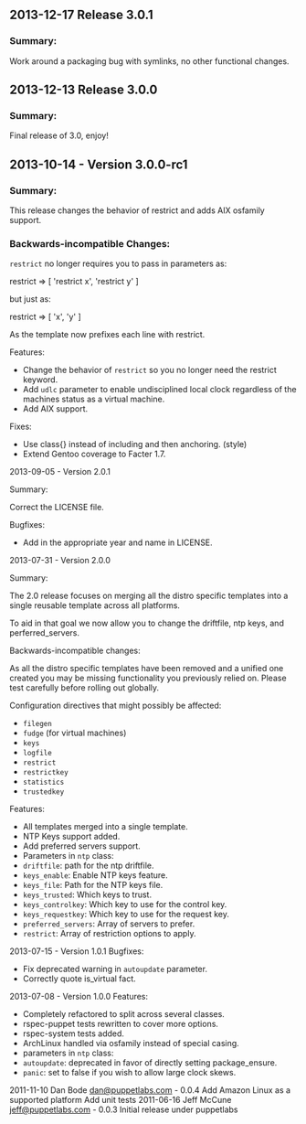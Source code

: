 ## 2013-12-17 Release 3.0.1
### Summary:

Work around a packaging bug with symlinks, no other functional changes.

## 2013-12-13 Release 3.0.0
### Summary:

Final release of 3.0, enjoy!

## 2013-10-14 - Version 3.0.0-rc1

### Summary:

This release changes the behavior of restrict and adds AIX osfamily support.

### Backwards-incompatible Changes:

`restrict` no longer requires you to pass in parameters as:

restrict => [ 'restrict x', 'restrict y' ]

but just as:

restrict => [ 'x', 'y' ]

As the template now prefixes each line with restrict.

Features:
- Change the behavior of `restrict` so you no longer need the restrict
keyword.
- Add `udlc` parameter to enable undisciplined local clock regardless of the
machines status as a virtual machine.
- Add AIX support.

Fixes:
- Use class{} instead of including and then anchoring. (style)
- Extend Gentoo coverage to Facter 1.7.

2013-09-05 - Version 2.0.1

Summary:

Correct the LICENSE file.

Bugfixes:
- Add in the appropriate year and name in LICENSE.

2013-07-31 - Version 2.0.0

Summary:

The 2.0 release focuses on merging all the distro specific
templates into a single reusable template across all platforms.

To aid in that goal we now allow you to change the driftfile,
ntp keys, and perferred_servers.

Backwards-incompatible changes:

As all the distro specific templates have been removed and a
unified one created you may be missing functionality you
previously relied on.  Please test carefully before rolling
out globally.

Configuration directives that might possibly be affected:
- `filegen`
- `fudge` (for virtual machines)
- `keys`
- `logfile`
- `restrict`
- `restrictkey`
- `statistics`
- `trustedkey`

Features:
- All templates merged into a single template.
- NTP Keys support added.
- Add preferred servers support.
- Parameters in `ntp` class:
 - `driftfile`: path for the ntp driftfile.
 - `keys_enable`: Enable NTP keys feature.
 - `keys_file`: Path for the NTP keys file.
 - `keys_trusted`: Which keys to trust.
 - `keys_controlkey`: Which key to use for the control key.
 - `keys_requestkey`: Which key to use for the request key.
 - `preferred_servers`: Array of servers to prefer.
 - `restrict`: Array of restriction options to apply.

2013-07-15 - Version 1.0.1
Bugfixes:
- Fix deprecated warning in `autoupdate` parameter.
- Correctly quote is_virtual fact.

2013-07-08 - Version 1.0.0
Features:
- Completely refactored to split across several classes.
- rspec-puppet tests rewritten to cover more options.
- rspec-system tests added.
- ArchLinux handled via osfamily instead of special casing.
- parameters in `ntp` class:
 - `autoupdate`: deprecated in favor of directly setting package_ensure.
 - `panic`: set to false if you wish to allow large clock skews. 

2011-11-10 Dan Bode <dan@puppetlabs.com> - 0.0.4
Add Amazon Linux as a supported platform
Add unit tests
2011-06-16 Jeff McCune <jeff@puppetlabs.com> - 0.0.3
Initial release under puppetlabs
